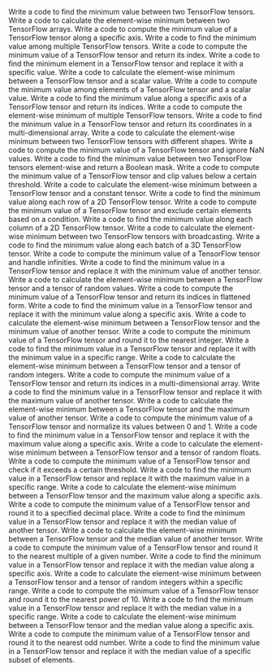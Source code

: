 Write a code to find the minimum value between two TensorFlow tensors.
Write a code to calculate the element-wise minimum between two TensorFlow arrays.
Write a code to compute the minimum value of a TensorFlow tensor along a specific axis.
Write a code to find the minimum value among multiple TensorFlow tensors.
Write a code to compute the minimum value of a TensorFlow tensor and return its index.
Write a code to find the minimum element in a TensorFlow tensor and replace it with a specific value.
Write a code to calculate the element-wise minimum between a TensorFlow tensor and a scalar value.
Write a code to compute the minimum value among elements of a TensorFlow tensor and a scalar value.
Write a code to find the minimum value along a specific axis of a TensorFlow tensor and return its indices.
Write a code to compute the element-wise minimum of multiple TensorFlow tensors.
Write a code to find the minimum value in a TensorFlow tensor and return its coordinates in a multi-dimensional array.
Write a code to calculate the element-wise minimum between two TensorFlow tensors with different shapes.
Write a code to compute the minimum value of a TensorFlow tensor and ignore NaN values.
Write a code to find the minimum value between two TensorFlow tensors element-wise and return a Boolean mask.
Write a code to compute the minimum value of a TensorFlow tensor and clip values below a certain threshold.
Write a code to calculate the element-wise minimum between a TensorFlow tensor and a constant tensor.
Write a code to find the minimum value along each row of a 2D TensorFlow tensor.
Write a code to compute the minimum value of a TensorFlow tensor and exclude certain elements based on a condition.
Write a code to find the minimum value along each column of a 2D TensorFlow tensor.
Write a code to calculate the element-wise minimum between two TensorFlow tensors with broadcasting.
Write a code to find the minimum value along each batch of a 3D TensorFlow tensor.
Write a code to compute the minimum value of a TensorFlow tensor and handle infinities.
Write a code to find the minimum value in a TensorFlow tensor and replace it with the minimum value of another tensor.
Write a code to calculate the element-wise minimum between a TensorFlow tensor and a tensor of random values.
Write a code to compute the minimum value of a TensorFlow tensor and return its indices in flattened form.
Write a code to find the minimum value in a TensorFlow tensor and replace it with the minimum value along a specific axis.
Write a code to calculate the element-wise minimum between a TensorFlow tensor and the minimum value of another tensor.
Write a code to compute the minimum value of a TensorFlow tensor and round it to the nearest integer.
Write a code to find the minimum value in a TensorFlow tensor and replace it with the minimum value in a specific range.
Write a code to calculate the element-wise minimum between a TensorFlow tensor and a tensor of random integers.
Write a code to compute the minimum value of a TensorFlow tensor and return its indices in a multi-dimensional array.
Write a code to find the minimum value in a TensorFlow tensor and replace it with the maximum value of another tensor.
Write a code to calculate the element-wise minimum between a TensorFlow tensor and the maximum value of another tensor.
Write a code to compute the minimum value of a TensorFlow tensor and normalize its values between 0 and 1.
Write a code to find the minimum value in a TensorFlow tensor and replace it with the maximum value along a specific axis.
Write a code to calculate the element-wise minimum between a TensorFlow tensor and a tensor of random floats.
Write a code to compute the minimum value of a TensorFlow tensor and check if it exceeds a certain threshold.
Write a code to find the minimum value in a TensorFlow tensor and replace it with the maximum value in a specific range.
Write a code to calculate the element-wise minimum between a TensorFlow tensor and the maximum value along a specific axis.
Write a code to compute the minimum value of a TensorFlow tensor and round it to a specified decimal place.
Write a code to find the minimum value in a TensorFlow tensor and replace it with the median value of another tensor.
Write a code to calculate the element-wise minimum between a TensorFlow tensor and the median value of another tensor.
Write a code to compute the minimum value of a TensorFlow tensor and round it to the nearest multiple of a given number.
Write a code to find the minimum value in a TensorFlow tensor and replace it with the median value along a specific axis.
Write a code to calculate the element-wise minimum between a TensorFlow tensor and a tensor of random integers within a specific range.
Write a code to compute the minimum value of a TensorFlow tensor and round it to the nearest power of 10.
Write a code to find the minimum value in a TensorFlow tensor and replace it with the median value in a specific range.
Write a code to calculate the element-wise minimum between a TensorFlow tensor and the median value along a specific axis.
Write a code to compute the minimum value of a TensorFlow tensor and round it to the nearest odd number.
Write a code to find the minimum value in a TensorFlow tensor and replace it with the median value of a specific subset of elements.